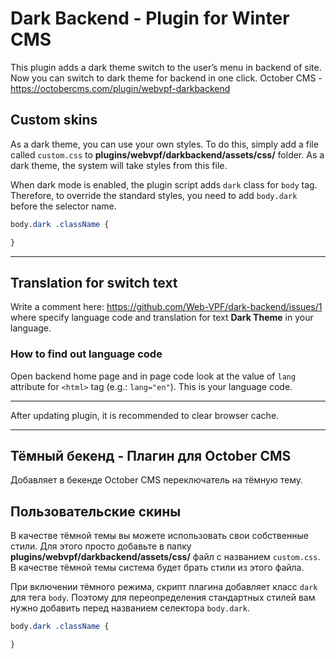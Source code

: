 # Dark Backend - Plugin for Winter CMS

This plugin adds a dark theme switch to the user’s menu in backend of site. Now you can switch to dark theme for backend in one click.
October CMS - https://octobercms.com/plugin/webvpf-darkbackend

## Custom skins

As a dark theme, you can use your own styles. To do this, simply add a file called `custom.css` to **plugins/webvpf/darkbackend/assets/css/** folder. As a dark theme, the system will take styles from this file.

When dark mode is enabled, the plugin script adds `dark` class for `body` tag. Therefore, to override the standard styles, you need to add `body.dark` before the selector name.

```css
body.dark .className {

}
```

---

## Translation for switch text

Write a comment here: https://github.com/Web-VPF/dark-backend/issues/1 where specify language code and translation for text **Dark Theme** in your language.

### How to find out language code

Open backend home page and in page code look at the value of `lang` attribute for `<html>` tag (e.g.: `lang="en"`). This is your language code.

---

After updating plugin, it is recommended to clear browser cache.

---

## Тёмный бекенд - Плагин для October CMS

Добавляет в бекенде October CMS переключатель на тёмную тему.

## Пользовательские скины

В качестве тёмной темы вы можете использовать свои собственные стили. Для этого просто добавьте в папку **plugins/webvpf/darkbackend/assets/css/** файл с названием `custom.css`. В качестве тёмной темы система будет брать стили из этого файла.

При включении тёмного режима, скрипт плагина добавляет класс `dark` для тега `body`. Поэтому для переопределения стандартных стилей вам нужно добавить перед названием селектора `body.dark`.

```css
body.dark .className {

}
```
